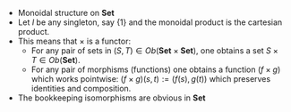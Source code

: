 - Monoidal structure on **Set**
- Let $I$ be any singleton, say $\{1\}$ and the monoidal product is the cartesian product.
- This means that $\times$ is a functor:
    - For any pair of sets in $(S,T) \in Ob(\mathbf{Set}\times\mathbf{Set})$, one obtains a set $S \times T \in Ob(\mathbf{Set})$.
    - For any pair of morphisms (functions) one obtains a function $(f\times g)$ which works pointwise: $(f\times g)(s,t):=(f(s),g(t))$ which preserves identities and composition.
- The bookkeeping isomorphisms are obvious in **Set**
